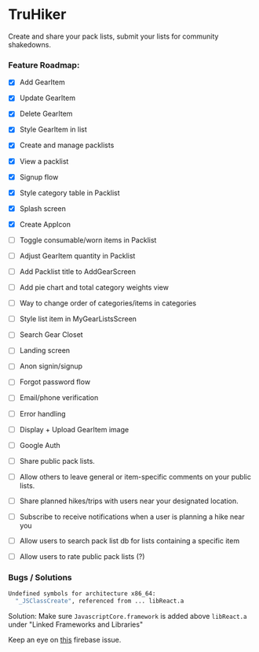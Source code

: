 # TruHiker

Create and share your pack lists, submit your lists for community shakedowns.

### Feature Roadmap:

- [x] Add GearItem
- [x] Update GearItem
- [x] Delete GearItem
- [x] Style GearItem in list
- [x] Create and manage packlists
- [x] View a packlist
- [x] Signup flow
- [x] Style category table in Packlist
- [x] Splash screen
- [x] Create AppIcon
- [ ] Toggle consumable/worn items in Packlist
- [ ] Adjust GearItem quantity in Packlist
- [ ] Add Packlist title to AddGearScreen
- [ ] Add pie chart and total category weights view
- [ ] Way to change order of categories/items in categories
- [ ] Style list item in MyGearListsScreen
- [ ] Search Gear Closet
- [ ] Landing screen
- [ ] Anon signin/signup
- [ ] Forgot password flow
- [ ] Email/phone verification
- [ ] Error handling

- [ ] Display + Upload GearItem image
- [ ] Google Auth
- [ ] Share public pack lists.
- [ ] Allow others to leave general or item-specific comments on your public lists.
- [ ] Share planned hikes/trips with users near your designated location.
- [ ] Subscribe to receive notifications when a user is planning a hike near you
- [ ] Allow users to search pack list db for lists containing a specific item
- [ ] Allow users to rate public pack lists (?)

### Bugs / Solutions
```bash
Undefined symbols for architecture x86_64:
  "_JSClassCreate", referenced from ... libReact.a
```
Solution: Make sure `JavascriptCore.framework` is added above `libReact.a` under "Linked Frameworks and Libraries"

Keep an eye on [this](https://github.com/firebase/firebase-js-sdk/issues/1824) firebase issue.
